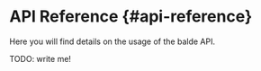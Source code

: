 API Reference {#api-reference}
=============

Here you will find details on the usage of the balde API.


TODO: write me!
